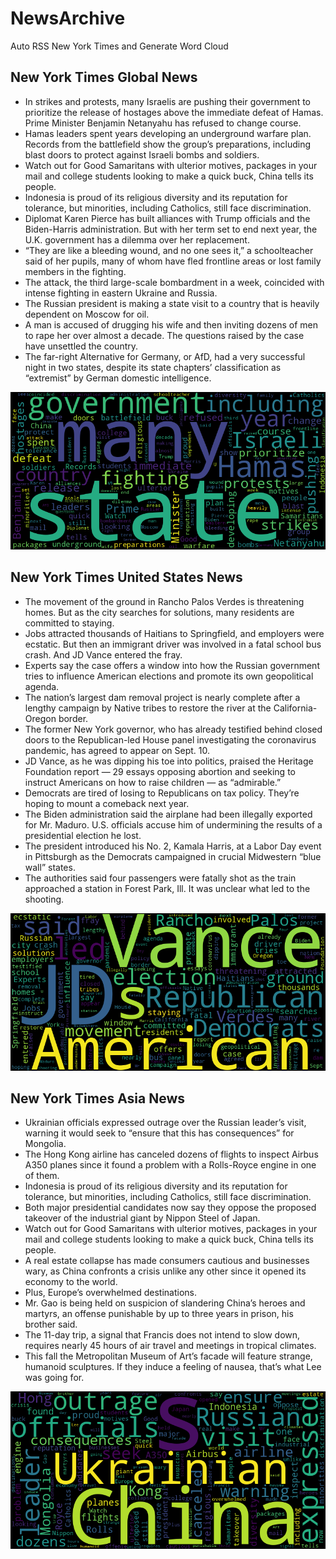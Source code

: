 # NewsArchive
Auto RSS New York Times and Generate Word Cloud

## New York Times Global News
* In strikes and protests, many Israelis are pushing their government to prioritize the release of hostages above the immediate defeat of Hamas. Prime Minister Benjamin Netanyahu has refused to change course.
* Hamas leaders spent years developing an underground warfare plan. Records from the battlefield show the group’s preparations, including blast doors to protect against Israeli bombs and soldiers.
* Watch out for Good Samaritans with ulterior motives, packages in your mail and college students looking to make a quick buck, China tells its people.
* Indonesia is proud of its religious diversity and its reputation for tolerance, but minorities, including Catholics, still face discrimination.
* Diplomat Karen Pierce has built alliances with Trump officials and the Biden-Harris administration. But with her term set to end next year, the U.K. government has a dilemma over her replacement.
* “They are like a bleeding wound, and no one sees it,” a schoolteacher said of her pupils, many of whom have fled frontline areas or lost family members in the fighting.
* The attack, the third large-scale bombardment in a week, coincided with intense fighting in eastern Ukraine and Russia.
* The Russian president is making a state visit to a country that is heavily dependent on Moscow for oil.
* A man is accused of drugging his wife and then inviting dozens of men to rape her over almost a decade. The questions raised by the case have unsettled the country.
* The far-right Alternative for Germany, or AfD, had a very successful night in two states, despite its state chapters’ classification as “extremist” by German domestic intelligence.

![Global](./global.png)
## New York Times United States News
* The movement of the ground in Rancho Palos Verdes is threatening homes. But as the city searches for solutions, many residents are committed to staying.
* Jobs attracted thousands of Haitians to Springfield, and employers were ecstatic. But then an immigrant driver was involved in a fatal school bus crash. And JD Vance entered the fray.
* Experts say the case offers a window into how the Russian government tries to influence American elections and promote its own geopolitical agenda.
* The nation’s largest dam removal project is nearly complete after a lengthy campaign by Native tribes to restore the river at the California-Oregon border.
* The former New York governor, who has already testified behind closed doors to the Republican-led House panel investigating the coronavirus pandemic, has agreed to appear on Sept. 10.
* JD Vance, as he was dipping his toe into politics, praised the Heritage Foundation report — 29 essays opposing abortion and seeking to instruct Americans on how to raise children — as “admirable.”
* Democrats are tired of losing to Republicans on tax policy. They’re hoping to mount a comeback next year.
* The Biden administration said the airplane had been illegally exported for Mr. Maduro. U.S. officials accuse him of undermining the results of a presidential election he lost.
* The president introduced his No. 2, Kamala Harris, at a Labor Day event in Pittsburgh as the Democrats campaigned in crucial Midwestern “blue wall” states.
* The authorities said four passengers were fatally shot as the train approached a station in Forest Park, Ill. It was unclear what led to the shooting.

![US](./usnews.png)
## New York Times Asia News
* Ukrainian officials expressed outrage over the Russian leader’s visit, warning it would seek to “ensure that this has consequences” for Mongolia.
* The Hong Kong airline has canceled dozens of flights to inspect Airbus A350 planes since it found a problem with a Rolls-Royce engine in one of them.
* Indonesia is proud of its religious diversity and its reputation for tolerance, but minorities, including Catholics, still face discrimination.
* Both major presidential candidates now say they oppose the proposed takeover of the industrial giant by Nippon Steel of Japan.
* Watch out for Good Samaritans with ulterior motives, packages in your mail and college students looking to make a quick buck, China tells its people.
* A real estate collapse has made consumers cautious and businesses wary, as China confronts a crisis unlike any other since it opened its economy to the world.
* Plus, Europe’s overwhelmed destinations.
* Mr. Gao is being held on suspicion of slandering China’s heroes and martyrs, an offense punishable by up to three years in prison, his brother said.
* The 11-day trip, a signal that Francis does not intend to slow down, requires nearly 45 hours of air travel and meetings in tropical climates.
* This fall the Metropolitan Museum of Art’s facade will feature strange, humanoid sculptures. If they induce a feeling of nausea, that’s what Lee was going for.

![Asian](./asian.png)
